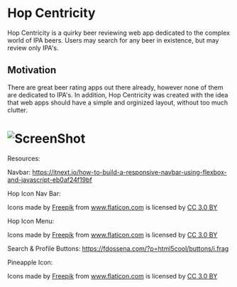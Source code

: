 # Hop Centricity

Hop Centricity is a quirky beer reviewing web app dedicated to the complex world of IPA beers. Users may search for any beer in existence, but may review only IPA's. 
  
## Motivation
  
There are great beer rating apps out there already, however none of them are dedicated to IPA's. In addition, Hop Centricity was created with the idea that web apps should have a simple and orginized layout, without too much clutter. 

# ![ScreenShot](Pictures/ScreenShot.png)





Resources:

Navbar: https://itnext.io/how-to-build-a-responsive-navbar-using-flexbox-and-javascript-eb0af24f19bf

Hop Icon Nav Bar: <div>Icons made by <a href="https://www.freepik.com/" title="Freepik">Freepik</a> from <a href="https://www.flaticon.com/" 			    title="Flaticon">www.flaticon.com</a> is licensed by <a href="http://creativecommons.org/licenses/by/3.0/" 			    title="Creative Commons BY 3.0" target="_blank">CC 3.0 BY</a></div>


Hop Icon Menu: <div>Icons made by <a href="https://www.freepik.com/?__hstc=57440181.b7dd6c098b16a0f1b6aa07dbb03e7523.1560196277027.1560198610411.1560202625999.3&__hssc=57440181.4.1560202625999&__hsfp=2153447817" title="Freepik">Freepik</a> from <a href="https://www.flaticon.com/" 			    title="Flaticon">www.flaticon.com</a> is licensed by <a href="http://creativecommons.org/licenses/by/3.0/" 			    title="Creative Commons BY 3.0" target="_blank">CC 3.0 BY</a></div>

Search & Profile Buttons: https://fdossena.com/?p=html5cool/buttons/i.frag

Pineapple Icon: <div>Icons made by <a href="https://www.freepik.com/" title="Freepik">Freepik</a> from <a href="https://www.flaticon.com/" 			    title="Flaticon">www.flaticon.com</a> is licensed by <a href="http://creativecommons.org/licenses/by/3.0/" 			    title="Creative Commons BY 3.0" target="_blank">CC 3.0 BY</a></div>
